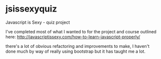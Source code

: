 jsissexyquiz
============

Javascript is Sexy - quiz project


I've completed most of what I wanted to for the project and course outlined here:
http://javascriptissexy.com/how-to-learn-javascript-properly/

there's a lot of obvious refactoring and improvements to make, I haven't done much by way of really using bootstrap
but it has taught me a lot.

